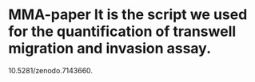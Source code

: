 # MMA-paper  It is the script we used for the quantification of transwell migration and invasion assay.
10.5281/zenodo.7143660.

